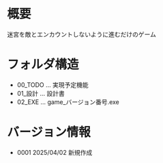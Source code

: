 # 概要
迷宮を敵とエンカウントしないように進むだけのゲーム

# フォルダ構造
- 00_TODO … 実現予定機能
- 01_設計 … 設計書
- 02_EXE … game_バージョン番号.exe
  
# バージョン情報
- 0001 2025/04/02 新規作成
